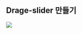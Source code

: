 ## Drage-slider 만들기

![](https://velog.velcdn.com/images/hjs926/post/64a3e830-4ded-4b26-bf69-653d2d3af80d/image.PNG)
